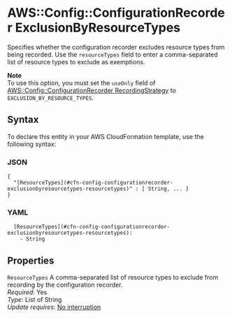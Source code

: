 # AWS::Config::ConfigurationRecorder ExclusionByResourceTypes<a name="aws-properties-config-configurationrecorder-exclusionbyresourcetypes"></a>

Specifies whether the configuration recorder excludes resource types from being recorded\. Use the `resourceTypes` field to enter a comma\-separated list of resource types to exclude as exemptions\.

**Note**  
To use this option, you must set the `useOnly` field of [AWS::Config::ConfigurationRecorder RecordingStrategy](https://docs.aws.amazon.com/AWSCloudFormation/latest/UserGuide/aws-properties-config-configurationrecorder-recordingstrategy.html) to `EXCLUSION_BY_RESOURCE_TYPES`\.

## Syntax<a name="aws-properties-config-configurationrecorder-exclusionbyresourcetypes-syntax"></a>

To declare this entity in your AWS CloudFormation template, use the following syntax:

### JSON<a name="aws-properties-config-configurationrecorder-exclusionbyresourcetypes-syntax.json"></a>

```
{
  "[ResourceTypes](#cfn-config-configurationrecorder-exclusionbyresourcetypes-resourcetypes)" : [ String, ... ]
}
```

### YAML<a name="aws-properties-config-configurationrecorder-exclusionbyresourcetypes-syntax.yaml"></a>

```
  [ResourceTypes](#cfn-config-configurationrecorder-exclusionbyresourcetypes-resourcetypes): 
    - String
```

## Properties<a name="aws-properties-config-configurationrecorder-exclusionbyresourcetypes-properties"></a>

`ResourceTypes`  <a name="cfn-config-configurationrecorder-exclusionbyresourcetypes-resourcetypes"></a>
A comma\-separated list of resource types to exclude from recording by the configuration recorder\.  
*Required*: Yes  
*Type*: List of String  
*Update requires*: [No interruption](https://docs.aws.amazon.com/AWSCloudFormation/latest/UserGuide/using-cfn-updating-stacks-update-behaviors.html#update-no-interrupt)
